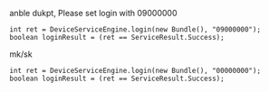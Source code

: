 


anble dukpt, Please set login with 09000000
```
int ret = DeviceServiceEngine.login(new Bundle(), "09000000");
boolean loginResult = (ret == ServiceResult.Success);
```

mk/sk
```
int ret = DeviceServiceEngine.login(new Bundle(), "00000000");
boolean loginResult = (ret == ServiceResult.Success);
```